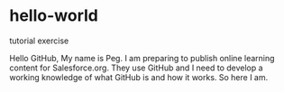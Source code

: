 # hello-world
tutorial exercise

Hello GitHub,
My name is Peg. I am preparing to publish online learning content for Salesforce.org. They use GitHub and I need to develop a working knowledge of what GitHub is and how it works. So here I am.
